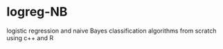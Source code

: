 # logreg-NB
logistic regression and naive Bayes classification algorithms from scratch using c++ and R
